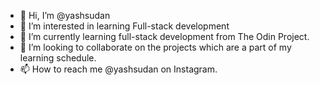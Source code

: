 - 👋 Hi, I’m @yashsudan
- 👀 I’m interested in learning Full-stack development 
- 🌱 I’m currently learning full-stack development from The Odin Project. 
- 💞️ I’m looking to collaborate on the projects which are a part of my learning schedule. 
- 📫 How to reach me @yashsudan on Instagram.

<!---
yashsudan/yashsudan is a ✨ special ✨ repository because its `README.md` (this file) appears on your GitHub profile.
You can click the Preview link to take a look at your changes.
--->

